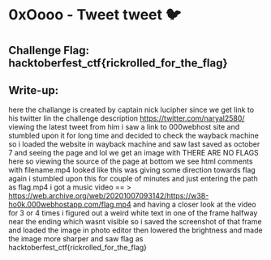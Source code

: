 # 0xOooo - Tweet tweet 🐦

## Challenge Flag: hacktoberfest_ctf{rickrolled_for_the_flag}

## Write-up:

here the challange is created by captain nick lucipher since we get link to his twitter lin the challenge description https://twitter.com/naryal2580/ viewing the latest tweet from him i saw a link to 000webhost site and stumbled upon it for long time and decided to check the wayback machine so i loaded the website in wayback machine and saw last saved as october 7 and seeing the page and lol we get an image with THERE ARE NO FLAGS here so viewing the source of the page at bottom we see html comments with filename.mp4 looked like this was giving some direction towards flag again i stumbled upon this for couple of minutes and just entering the path as flag.mp4 i got a music video == > https://web.archive.org/web/20201007093142/https://w38-ho0k.000webhostapp.com/flag.mp4 and having a closer look at the video for 3 or 4 times i figured out a weird white text in one of the frame halfway near the ending which wasnt visible so i saved the screenshot of that frame and loaded the image in photo editor then lowered the brightness and made the image more sharper and saw flag as hacktoberfest_ctf{rickrolled_for_the_flag}
